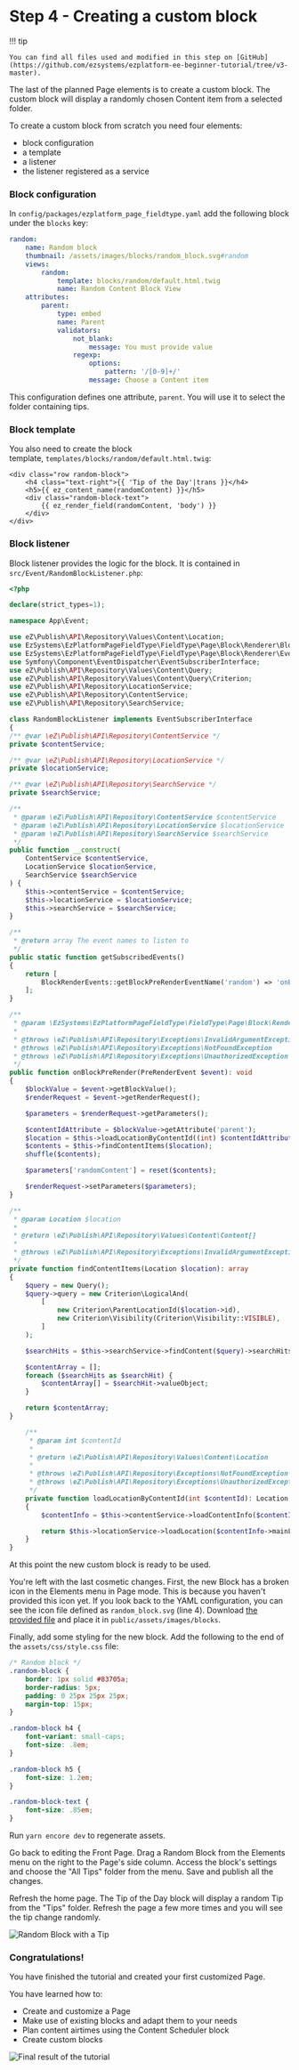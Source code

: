 # Step 4 - Creating a custom block

!!! tip

    You can find all files used and modified in this step on [GitHub](https://github.com/ezsystems/ezplatform-ee-beginner-tutorial/tree/v3-master).

The last of the planned Page elements is to create a custom block.
The custom block will display a randomly chosen Content item from a selected folder.

To create a custom block from scratch you need four elements:

- block configuration
- a template
- a listener
- the listener registered as a service

### Block configuration

In `config/packages/ezplatform_page_fieldtype.yaml` add the following block under the `blocks` key:

``` yaml hl_lines="10"
random:
    name: Random block
    thumbnail: /assets/images/blocks/random_block.svg#random
    views:
        random:
            template: blocks/random/default.html.twig
            name: Random Content Block View
    attributes:
        parent:
            type: embed
            name: Parent
            validators:
                not_blank:
                    message: You must provide value
                regexp:
                    options:
                        pattern: '/[0-9]+/'
                    message: Choose a Content item
```

This configuration defines one attribute, `parent`. You will use it to select the folder containing tips.

### Block template

You also need to create the block template, `templates/blocks/random/default.html.twig`:

``` html+twig
<div class="row random-block">
    <h4 class="text-right">{{ 'Tip of the Day'|trans }}</h4>
    <h5>{{ ez_content_name(randomContent) }}</h5>
    <div class="random-block-text">
        {{ ez_render_field(randomContent, 'body') }}
    </div>
</div>
```

### Block listener

Block listener provides the logic for the block. It is contained in `src/Event/RandomBlockListener.php`:

``` php
<?php

declare(strict_types=1);

namespace App\Event;

use eZ\Publish\API\Repository\Values\Content\Location;
use EzSystems\EzPlatformPageFieldType\FieldType\Page\Block\Renderer\BlockRenderEvents;
use EzSystems\EzPlatformPageFieldType\FieldType\Page\Block\Renderer\Event\PreRenderEvent;
use Symfony\Component\EventDispatcher\EventSubscriberInterface;
use eZ\Publish\API\Repository\Values\Content\Query;
use eZ\Publish\API\Repository\Values\Content\Query\Criterion;
use eZ\Publish\API\Repository\LocationService;
use eZ\Publish\API\Repository\ContentService;
use eZ\Publish\API\Repository\SearchService;

class RandomBlockListener implements EventSubscriberInterface
{
/** @var \eZ\Publish\API\Repository\ContentService */
private $contentService;

/** @var \eZ\Publish\API\Repository\LocationService */
private $locationService;

/** @var \eZ\Publish\API\Repository\SearchService */
private $searchService;

/**
 * @param \eZ\Publish\API\Repository\ContentService $contentService
 * @param \eZ\Publish\API\Repository\LocationService $locationService
 * @param \eZ\Publish\API\Repository\SearchService $searchService
 */
public function __construct(
    ContentService $contentService,
    LocationService $locationService,
    SearchService $searchService
) {
    $this->contentService = $contentService;
    $this->locationService = $locationService;
    $this->searchService = $searchService;
}

/**
 * @return array The event names to listen to
 */
public static function getSubscribedEvents()
{
    return [
        BlockRenderEvents::getBlockPreRenderEventName('random') => 'onBlockPreRender',
    ];
}

/**
 * @param \EzSystems\EzPlatformPageFieldType\FieldType\Page\Block\Renderer\Event\PreRenderEvent $event
 *
 * @throws \eZ\Publish\API\Repository\Exceptions\InvalidArgumentException
 * @throws \eZ\Publish\API\Repository\Exceptions\NotFoundException
 * @throws \eZ\Publish\API\Repository\Exceptions\UnauthorizedException
 */
public function onBlockPreRender(PreRenderEvent $event): void
{
    $blockValue = $event->getBlockValue();
    $renderRequest = $event->getRenderRequest();

    $parameters = $renderRequest->getParameters();

    $contentIdAttribute = $blockValue->getAttribute('parent');
    $location = $this->loadLocationByContentId((int) $contentIdAttribute->getValue());
    $contents = $this->findContentItems($location);
    shuffle($contents);

    $parameters['randomContent'] = reset($contents);

    $renderRequest->setParameters($parameters);
}

/**
 * @param Location $location
 *
 * @return \eZ\Publish\API\Repository\Values\Content\Content[]
 *
 * @throws \eZ\Publish\API\Repository\Exceptions\InvalidArgumentException
 */
private function findContentItems(Location $location): array
{
    $query = new Query();
    $query->query = new Criterion\LogicalAnd(
        [
            new Criterion\ParentLocationId($location->id),
            new Criterion\Visibility(Criterion\Visibility::VISIBLE),
        ]
    );

    $searchHits = $this->searchService->findContent($query)->searchHits;

    $contentArray = [];
    foreach ($searchHits as $searchHit) {
        $contentArray[] = $searchHit->valueObject;
    }

    return $contentArray;
}

    /**
     * @param int $contentId
     *
     * @return \eZ\Publish\API\Repository\Values\Content\Location
     *
     * @throws \eZ\Publish\API\Repository\Exceptions\NotFoundException
     * @throws \eZ\Publish\API\Repository\Exceptions\UnauthorizedException
     */
    private function loadLocationByContentId(int $contentId): Location
    {
        $contentInfo = $this->contentService->loadContentInfo($contentId);

        return $this->locationService->loadLocation($contentInfo->mainLocationId);
    }
}
```

At this point the new custom block is ready to be used.

You're left with the last cosmetic changes. First, the new Block has a broken icon in the Elements menu in Page mode.
This is because you haven't provided this icon yet. If
 you look back to the YAML configuration, you can see the icon file defined as `random_block.svg` (line 4). Download [the provided file](https://github.com/ezsystems/ezplatform-ee-beginner-tutorial/blob/v3-step4/public/assets/images/blocks/random_block.svg) and place it in `public/assets/images/blocks`.

Finally, add some styling for the new block. Add the following to the end of the `assets/css/style.css` file:

``` css
/* Random block */
.random-block {
    border: 1px solid #83705a;
    border-radius: 5px;
    padding: 0 25px 25px 25px;
    margin-top: 15px;
}

.random-block h4 {
    font-variant: small-caps;
    font-size: .8em;
}

.random-block h5 {
    font-size: 1.2em;
}

.random-block-text {
    font-size: .85em;
}
```

Run `yarn encore dev` to regenerate assets.

Go back to editing the Front Page. Drag a Random Block from the Elements menu on the right to the Page's side column.
Access the block's settings and choose the "All Tips" folder from the menu. Save and publish all the changes.

Refresh the home page. The Tip of the Day block will display a random Tip from the "Tips" folder.
Refresh the page a few more times and you will see the tip change randomly.

![Random Block with a Tip](img/enterprise_tut_random_block.png "Random Block with a Tip")

### Congratulations!

You have finished the tutorial and created your first customized Page.

You have learned how to:

- Create and customize a Page
- Make use of existing blocks and adapt them to your needs
- Plan content airtimes using the Content Scheduler block
- Create custom blocks

![Final result of the tutorial](img/enterprise_tut_main_screen.png "Final result of the tutorial")
